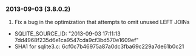 ### 2013\-09\-03 (3\.8\.0\.2\)

1. Fix a bug in the optimization that attempts to omit unused LEFT JOINs

- SQLITE\_SOURCE\_ID:
 "2013\-09\-03 17:11:13 7dd4968f235d6e1ca9547cda9cf3bd570e1609ef"
- SHA1 for sqlite3\.c: 6cf0c7b46975a87a0dc3fba69c229a7de61b0c21




